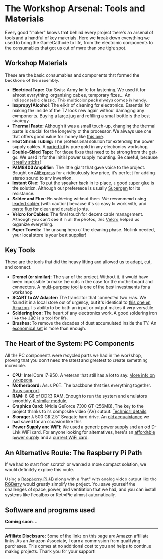 # The Workshop Arsenal: Tools and Materials

Every good "maker" knows that behind every project there's an arsenal of tools and a handful of key materials. Here we break down everything we used to bring the GameCathode to life, from the electronic components to the consumables that got us out of more than one tight spot.

## Workshop Materials

These are the basic consumables and components that formed the backbone of the assembly.

- **Electrical Tape:** Our Swiss Army knife for fastening. We used it for almost everything: organizing cables, temporary fixes... An indispensable classic. This [multicolor pack](https://amzn.to/4n7i74Y) always comes in handy.
- **Isopropyl Alcohol:** The elixir of cleaning for electronics. Essential for making the inside of the TV look new again without damaging any components. Buying a [large jug](https://amzn.to/4mIcNW5) and refilling a small bottle is the best strategy.
- **Thermal Paste:** Although it was a small touch-up, changing the thermal paste is crucial for the longevity of the processor. We always use one that offers good value for money like [this one](https://amzn.to/3USUi4U).
- **Heat Shrink Tubing:** The professional solution for extending the power supply cables. A [varied kit](https://amzn.to/3VoK8ZU) is pure gold in any electronics workshop.
- **Double-Sided Tape:** For those fixes that need to be strong from the get-go. We used it for the initial power supply mounting. Be careful, because [it really sticks](https://amzn.to/41u1tnZ)!
- **PAM8403 Amplifier:** The little giant that gave voice to the project. Bought on [AliExpress](https://es.aliexpress.com/item/1005006012531320.html) for a ridiculously low price, it's perfect for adding stereo sound to any invention.
- **Instant Glue:** To put the speaker back in its place, a good [super glue](https://amzn.to/3I1Mg6V) is the solution. Although our preference is usually [Supergen](https://amzn.to/3JG8yf1) for its resistance.
- **Solder and Flux:** No soldering without them. We recommend using [leaded solder](https://amzn.to/4p1bD9D) (with caution) because it's so easy to work with, and [paste flux](https://amzn.to/45HoiHi) for clean and durable joints.
- **Velcro for Cables:** The final touch for decent cable management. Although you can't see it in all the photos, this [Velcro](https://amzn.to/3UT4z12) helped us organize everything.
- **Paper Towels:** The unsung hero of the cleaning phase. No link needed, your local store is your best supplier!

## Key Tools

These are the tools that did the heavy lifting and allowed us to adapt, cut, and connect.

- **Dremel (or similar):** The star of the project. Without it, it would have been impossible to make the cuts in the case for the motherboard and connectors. A [multi-purpose tool](https://amzn.to/4n6cmEL) is one of the best investments for a workshop.
- **SCART to AV Adapter:** The translator that connected two eras. We found it in a local store out of urgency, but it's identical to [this one on Amazon](https://amzn.to/41u5kRS). Its ability to be both an input or output makes it very versatile.
- **Soldering Iron:** The heart of any electronics work. A good soldering iron like the [JBC](https://amzn.to/4lSGN07) is a tool for life.
- **Brushes:** To remove the decades of dust accumulated inside the TV. An [economical set](https://amzn.to/45Fd464) is more than enough.

## The Heart of the System: PC Components

All the PC components were recycled parts we had in the workshop, proving that you don't need the latest and greatest to create something incredible.

- **CPU:** Intel Core i7-950. A veteran that still has a lot to say. [More info on Wikipedia](https://es.wikipedia.org/wiki/Intel_Core_i7_(Nehalem)).
- **Motherboard:** Asus P6T. The backbone that ties everything together. [Asus support](https://www.asus.com/es/supportonly/p6t/helpdesk_knowledge/).
- **RAM:** 8 GB of DDR3 RAM. Enough to run the system and emulators smoothly. [A similar module](https://amzn.to/41shivs).
- **Graphics Card:** Nvidia GeForce 7300 GT (256MB). The key to the project thanks to its composite video (AV) output. [Technical details](https://technical.city/es/video/GeForce-7300-GT).
- **Storage:** A 500 GB 2.5" Seagate hard drive. An [old acquaintance](https://amzn.to/4fX97No) we had saved for an occasion like this.
- **Power Supply and WiFi:** We used a generic power supply and an old D-Link WiFi card. For anyone looking for alternatives, here's an [affordable power supply](https://amzn.to/3VoYKIL) and a [current WiFi card](https://amzn.to/47fi42u).

## An Alternative Route: The Raspberry Pi Path

If we had to start from scratch or wanted a more compact solution, we would definitely explore this route.

Using a [Raspberry Pi 4B](https://amzn.to/4n6wV3M) along with a "hat" with analog video output like the [RGBerry](https://www.osaelectronics.com/product/rgberry-scart/) would greatly simplify the project. You save yourself the challenges of space, power, and ventilation that we had, and you can install systems like Recalbox or RetroPie almost automatically.

## Software and programs used

**Coming soon ...**

---
**Affiliate Disclosure:** Some of the links on this page are Amazon affiliate links. As an Amazon Associate, I earn a commission from qualifying purchases. This comes at no additional cost to you and helps to continue making projects. Thank you for your support!
